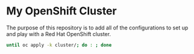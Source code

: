 # My OpenShift Cluster

The purpose of this repository is to add all of the configurations to set up and play with a Red Hat OpenShift cluster.

```sh
until oc apply -k cluster/; do : ; done
```
